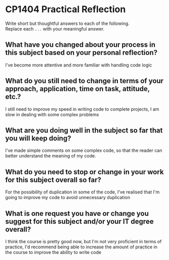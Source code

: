 # CP1404 Practical Reflection

Write short but thoughtful answers to each of the following.  
Replace each `...` with your meaningful answer.

## What have you changed about your process in this subject based on your personal reflection?

I've become more attentive and more familiar with handling code logic

## What do you still need to change in terms of your approach, application, time on task, attitude, etc.?

I still need to improve my speed in writing code to complete projects, I am slow in dealing with some complex problems

## What are you doing well in the subject so far that you will keep doing?

I've made simple comments on some complex code, so that the reader can better understand the meaning of my code.

## What do you need to stop or change in your work for this subject overall so far?

For the possibility of duplication in some of the code, I've realised that I'm going to improve my code to avoid unnecessary duplication

## What is one request you have or change you suggest for this subject and/or your IT degree overall?

I think the course is pretty good now, but I'm not very proficient in terms of practice, I'd recommend being able to increase the amount of practice in the course to improve the ability to write code
